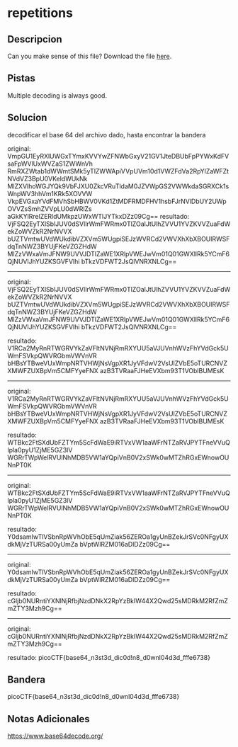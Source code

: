 # repetitions
## Descripcion
Can you make sense of this file? Download the file [here](https://artifacts.picoctf.net/c/292/enc_flag).

## Pistas
Multiple decoding is always good.

## Solucion 
decodificar el base 64 del archivo dado, hasta encontrar la bandera

original:
VmpGU1EyRXlUWGxTYmxKVVYwZFNWbGxyV21GV1JteDBUbFpPYWxKdFVsaFpWVlUxWVZaS1ZWWnVh
RmRXZWtab1dWWmtSMk5yTlZWWApiVVpUVm10d1VWZFdVa2RpYlZaWFZtNVdVZ3BpU0VKeldWUkNk
MlZXVlhoWGJYQk9VbFJXU0ZkcVRuTldaM0JZVWpGS2VWWkdaSGRXCk1sWnpWV3hhVm1KRk5XOVVW
VkpEVGxaYVdFMVhSbHBWV0VKd1ZtMDFRMDFHV1hsbFJrNVlDbUY2UWpOVVZsSmhZVVpLU0dWRlZs
aGkKYlRrelZERldUMkpzUWxWTlJYTkxDZz09Cg==
resultado:
VjFSQ2EyTXlSblJUV0dSVllrWmFWRmx0TlZOalJtUlhZVVU1YVZKVVZuaFdWekZoWVZkR2NrNVVX
bUZTVmtwUVdWUkdibVZXVm5WUgpiSEJzWVRCd2VWVXhXbXBOUlRWSFdqTnNWZ3BYUjFKeVZGZHdW
MlZzVWxaVmJFNW9UVVJDTlZaWE1XRlpVWEJwVm01Q01GWXllRk5YCmF6QjNUVlJhYUZKSGVFVlhi
bTkzVDFWT2JsQlVNRXNLCg==

----------------------------------------------------------------
original:
VjFSQ2EyTXlSblJUV0dSVllrWmFWRmx0TlZOalJtUlhZVVU1YVZKVVZuaFdWekZoWVZkR2NrNVVX
bUZTVmtwUVdWUkdibVZXVm5WUgpiSEJzWVRCd2VWVXhXbXBOUlRWSFdqTnNWZ3BYUjFKeVZGZHdW
MlZzVWxaVmJFNW9UVVJDTlZaWE1XRlpVWEJwVm01Q01GWXllRk5YCmF6QjNUVlJhYUZKSGVFVlhi
bTkzVDFWT2JsQlVNRXNLCg==

resultado:
V1RCa2MyRnRTWGRVYkZaVFltNVNjRmRXYUU5aVJUVnhWVzFhYVdGck5UWmFSVkpQWVRGbmVWVnVR
bHBsYTBweVUxWmpNRTVHWjNsVgpXR1JyVFdwV2VsUlZVbE5oTURCNVZXMWFZUXBpVm5CMFYyeFNX
azB3TVRaaFJHeEVXbm93T1VOblBUMEsK

---------------------------------------------------------------------------
original:
V1RCa2MyRnRTWGRVYkZaVFltNVNjRmRXYUU5aVJUVnhWVzFhYVdGck5UWmFSVkpQWVRGbmVWVnVR
bHBsYTBweVUxWmpNRTVHWjNsVgpXR1JyVFdwV2VsUlZVbE5oTURCNVZXMWFZUXBpVm5CMFYyeFNX
azB3TVRaaFJHeEVXbm93T1VOblBUMEsK

resultado:
WTBkc2FtSXdUbFZTYm5ScFdWaE9iRTVxVW1aaWFrNTZaRVJPYTFneVVuQlpla0pyU1ZjME5GZ3lV
WGRrTWpWelRVUlNhMDB5VW1aYQpiVnB0V2xSWk0wMTZhRGxEWnowOUNnPT0K


------------------------------------------------------------------------
original:
WTBkc2FtSXdUbFZTYm5ScFdWaE9iRTVxVW1aaWFrNTZaRVJPYTFneVVuQlpla0pyU1ZjME5GZ3lV
WGRrTWpWelRVUlNhMDB5VW1aYQpiVnB0V2xSWk0wMTZhRGxEWnowOUNnPT0K

resultado:
Y0dsamIwTlVSbnRpWVhObE5qUmZiak56ZEROa1gyUnBZekJrSVc0NFgyUXdkMjVzTURSa00yUmZa
bVptWlRZM016aDlDZz09Cg==

---
original:
Y0dsamIwTlVSbnRpWVhObE5qUmZiak56ZEROa1gyUnBZekJrSVc0NFgyUXdkMjVzTURSa00yUmZa
bVptWlRZM016aDlDZz09Cg==

resultado:
cGljb0NURntiYXNlNjRfbjNzdDNkX2RpYzBkIW44X2Qwd25sMDRkM2RfZmZmZTY3Mzh9Cg==

---
original:
cGljb0NURntiYXNlNjRfbjNzdDNkX2RpYzBkIW44X2Qwd25sMDRkM2RfZmZmZTY3Mzh9Cg==

resultado:
picoCTF{base64_n3st3d_dic0d!n8_d0wnl04d3d_fffe6738}

## Bandera
picoCTF{base64_n3st3d_dic0d!n8_d0wnl04d3d_fffe6738}


## Notas Adicionales 
https://www.base64decode.org/
